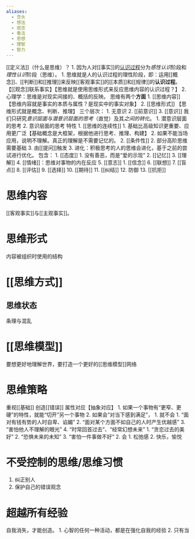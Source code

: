 ```yaml
---
aliases:
  - 念头
  - 想法
  - 观念
  - 看法
  - 思想
  - 理智
  - 智力
---
```

[[定义法]]（什么是思维）？
	1. 因为人对[[事实]]的<u>认识过程</u>分为*感性认识*阶段和*理性认识*阶段（思维）。
		1. 思维就是人的认识过程的理性阶段，即：运用[[概念]]、[[判断]]和[[推理]]来反映[[客观事实]]的[[本质]]和[[规律]]的**认识过程**。【[[观念]]联系事实】【思维就是使用思维形式来反应思维内容的认识过程？】
	2. 心理学：思维是对现实间接的、概括的反映。
思维有两个**方面** 
	1. [[思维内容]] 【思维内容就是事实的本质与属性？是现实中的事实对象】
	2. [[思维形式]] 【思维形式就是概念、判断、推理】
三个层次：
	1. 无意识
	2. [[前意识]] 
	3. [[意识]] 
我们只研究*意识层面与潜意识层面的思考*（直觉）及其*之间的转化*。
	1. 潜意识层面的思考
	2. 意识层面的思考
特性
	1. [[思维的连续性]] 
		1. 基础比高级知识更重要、应用更广泛【基础概念是大框架，根据他进行思考、推理、构建】
		2. 如果不能当场应用，说明不理解。真正的理解是不需要记忆的。
	2. [[条件性]] 
		2. 部分高阶思维需要基础
		3. 由[[提问]]触发
	3. 进化：积极思考的人的思维会进化，基于之前的尝试进行优化。
包含：
	1. [[态度]] 
		1. 没有善恶，而是“爱的示现”
	2. [[记忆]] 
	3. [[理解]] 
	4. [[情绪]]：思维对事物的内在反应
	5. [[意志]] 
		1. [[信念]] 
	6. [[联想]] 
	7. [[盲点]] 
	8. [[评估]] 
	9. [[选择]] 
	10. [[期待]] 
	11. [[纠结]] 
	12. 防御
	13. [[抗拒]] 

# 思维内容
[[客观事实]]与[[主观事实]]。
# 思维形式
内容被组织时使用的结构
# [[思维方式]] 
## 思维状态
条理与混乱
# [[思维模型]] 
要想更好地理解世界，要打造一个更好的[[思维模型]]网络
# 思维策略
重视[[基础]] 
创造[[错误]] 
属性对应【抽象对应】
	1. 如果一个事物有“更窄、更硬”的特性，就能“切开”另一个事物
	2. 如果会“对当下感到满足”，
		1. 就不会
			1. “面对有钱有势的人时自卑、谄媚”
			2. “面对某个方面不如自己的人时产生优越感”
			3. “害怕他人不理解的眼光”
			4. “时常回首过去”、“经常幻想未来”
				1. “贪恋过去的美好”
				2. “恐惧未来的未知”
				3. “害怕一件事做不好”
		2. 会
			1. 松弛感
			2. 快乐，愉悦
# 不受控制的思维/思维习惯
1. 纠正别人
2. 保护自己的错误观念

# 超越所有经验
自我消失，才能创造。
	1. 心智的任何一种活动，都是在强化自我的经验
	2. 只有当